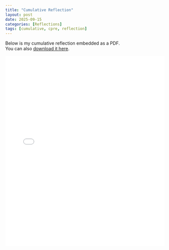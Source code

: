 ```yaml
---
title: "Cumulative Reflection"
layout: post
date: 2025-09-15
categories: [Reflections]
tags: [cumulative, cpre, reflection]
---
```


Below is my cumulative reflection embedded as a PDF.  
You can also [download it here](/assets/pdf/cumulative.pdf).

<embed 
  src="/assets/pdf/cumulative.pdf" 
  type="application/pdf" 
  width="100%" 
  height="600px" />
